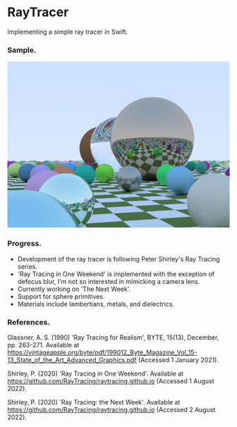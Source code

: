 # RayTracer
Implementing a simple ray tracer in Swift.

### Sample.
![image](https://github.com/ncke/RayTracer/blob/14e28e202709be4bff708b90373878d6d4281fe3/Samples/2022-08-04-spheres.png)

### Progress.
- Development of the  ray tracer is following Peter Shirley's Ray Tracing series.
- 'Ray Tracing in One Weekend' is implemented with the exception of defocus blur, I'm not so interested in mimicking a camera lens.
- Currently working on 'The Next Week'.
- Support for sphere primitives.
- Materials include lambertians, metals, and dielectrics.

### References.

Glassner, A. S. (1990) 'Ray Tracing for Realism', BYTE, 15(13), December, pp. 263-271. Available at https://vintageapple.org/byte/pdf/199012_Byte_Magazine_Vol_15-13_State_of_the_Art_Advanced_Graphics.pdf (Accessed 1 January 2021).

Shirley, P. (2020) 'Ray Tracing in One Weekend'. Available at https://github.com/RayTracing/raytracing.github.io (Accessed 1 August 2022).

Shirley, P. (2020) 'Ray Tracing: the Next Week'. Available at https://github.com/RayTracing/raytracing.github.io (Accessed 2 August 2022).
